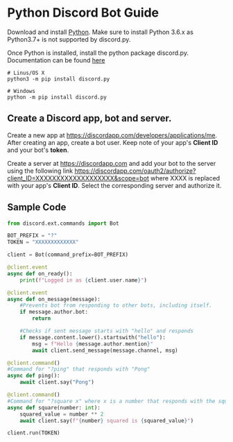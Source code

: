 # Python Discord Bot Guide
Download and install [Python](https://www.python.org/downloads/). Make sure to install Python 3.6.x as Python3.7+ is not supported by discord.py.

Once Python is installed, install the python package discord.py. Documentation can be found [here](https://github.com/Rapptz/discord.py)

    # Linus/OS X
    python3 -m pip install discord.py
    
    # Windows
    python -m pip install discord.py

## Create a Discord app, bot and server.
Create a new app at <https://discordapp.com/developers/applications/me>. After creating an app, create a bot user. Keep note of your app's **Client ID** and your bot's **token**.

Create a server at <https://discordapp.com> and add your bot to the server using the following link <https://discordapp.com/oauth2/authorize?client_ID=XXXXXXXXXXXXXXXXXXX&scope=bot> where XXXX is replaced with your app's **Client ID**. Select the corresponding server and authorize it.

## Sample Code
```python
from discord.ext.commands import Bot

BOT_PREFIX = "?"
TOKEN = "XXXXXXXXXXXXX"

client = Bot(command_prefix=BOT_PREFIX)

@client.event
async def on_ready():
    print(f"Logged in as {client.user.name}")

@client.event
async def on_message(message):
    #Prevents bot from responding to other bots, including itself.
    if message.author.bot:
        return

    #Checks if sent message starts with "hello" and responds
    if message.content.lower().startswith("hello"):
        msg = f"Hello {message.author.mention}"
        await client.send_message(message.channel, msg)

@client.command()
#Command for "?ping" that responds with "Pong"
async def ping():
    await client.say("Pong")

@client.command()
#Command for "?square x" where x is a number that responds with the square of x.
async def square(number: int):
    squared_value = number ** 2
    await client.say(f"{number} squared is {squared_value}")

client.run(TOKEN)

```
